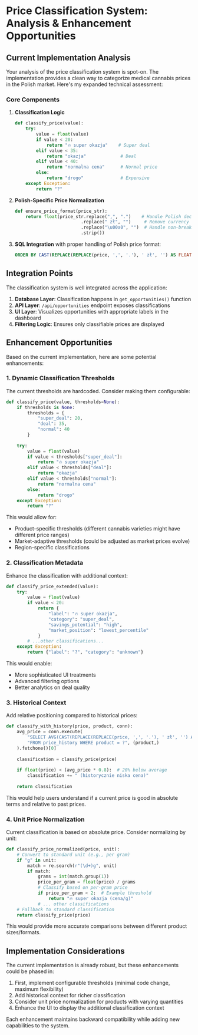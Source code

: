 # Price Classification System: Analysis & Enhancement Opportunities

## Current Implementation Analysis

Your analysis of the price classification system is spot-on. The implementation provides a clean way to categorize medical cannabis prices in the Polish market. Here's my expanded technical assessment:

### Core Components

1. **Classification Logic**
   ```python
   def classify_price(value):
       try:
           value = float(value)
           if value < 20:
               return "🔥 super okazja"    # Super deal
           elif value < 35:
               return "okazja"             # Deal
           elif value < 40:
               return "normalna cena"      # Normal price
           else:
               return "drogo"              # Expensive
       except Exception:
           return "?"
   ```

2. **Polish-Specific Price Normalization**
   ```python
   def ensure_price_format(price_str):
       return float(price_str.replace(",", ".")    # Handle Polish decimal separator
                            .replace(" zł", "")     # Remove currency symbol
                            .replace("\u00a0", "")  # Handle non-breaking spaces
                            .strip())
   ```

3. **SQL Integration** with proper handling of Polish price format:
   ```sql
   ORDER BY CAST(REPLACE(REPLACE(price, ',', '.'), ' zł', '') AS FLOAT) ASC
   ```

## Integration Points

The classification system is well integrated across the application:

1. **Database Layer**: Classification happens in `get_opportunities()` function
2. **API Layer**: `/api/opportunities` endpoint exposes classifications
3. **UI Layer**: Visualizes opportunities with appropriate labels in the dashboard
4. **Filtering Logic**: Ensures only classifiable prices are displayed

## Enhancement Opportunities

Based on the current implementation, here are some potential enhancements:

### 1. Dynamic Classification Thresholds

The current thresholds are hardcoded. Consider making them configurable:

```python
def classify_price(value, thresholds=None):
    if thresholds is None:
        thresholds = {
            "super_deal": 20,
            "deal": 35,
            "normal": 40
        }
    
    try:
        value = float(value)
        if value < thresholds["super_deal"]:
            return "🔥 super okazja"
        elif value < thresholds["deal"]:
            return "okazja"
        elif value < thresholds["normal"]:
            return "normalna cena"
        else:
            return "drogo"
    except Exception:
        return "?"
```

This would allow for:
- Product-specific thresholds (different cannabis varieties might have different price ranges)
- Market-adaptive thresholds (could be adjusted as market prices evolve)
- Region-specific classifications

### 2. Classification Metadata

Enhance the classification with additional context:

```python
def classify_price_extended(value):
    try:
        value = float(value)
        if value < 20:
            return {
                "label": "🔥 super okazja",
                "category": "super_deal",
                "savings_potential": "high",
                "market_position": "lowest_percentile"
            }
        # ...other classifications...
    except Exception:
        return {"label": "?", "category": "unknown"}
```

This would enable:
- More sophisticated UI treatments
- Advanced filtering options
- Better analytics on deal quality

### 3. Historical Context

Add relative positioning compared to historical prices:

```python
def classify_with_history(price, product, conn):
    avg_price = conn.execute(
        "SELECT AVG(CAST(REPLACE(REPLACE(price, ',', '.'), ' zł', '') AS FLOAT)) " +
        "FROM price_history WHERE product = ?", (product,)
    ).fetchone()[0]
    
    classification = classify_price(price)
    
    if float(price) < (avg_price * 0.8):  # 20% below average
        classification += " (historycznie niska cena)"
    
    return classification
```

This would help users understand if a current price is good in absolute terms and relative to past prices.

### 4. Unit Price Normalization

Current classification is based on absolute price. Consider normalizing by unit:

```python
def classify_price_normalized(price, unit):
    # Convert to standard unit (e.g., per gram)
    if "g" in unit:
        match = re.search(r"(\d+)g", unit)
        if match:
            grams = int(match.group(1))
            price_per_gram = float(price) / grams
            # Classify based on per-gram price
            if price_per_gram < 2:  # Example threshold
                return "🔥 super okazja (cena/g)"
            # ... other classifications
    # Fallback to standard classification
    return classify_price(price)
```

This would provide more accurate comparisons between different product sizes/formats.

## Implementation Considerations

The current implementation is already robust, but these enhancements could be phased in:

1. First, implement configurable thresholds (minimal code change, maximum flexibility)
2. Add historical context for richer classification
3. Consider unit price normalization for products with varying quantities
4. Enhance the UI to display the additional classification context

Each enhancement maintains backward compatibility while adding new capabilities to the system.

